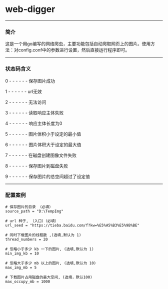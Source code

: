 # web-digger

----------

### 简介
这是一个用go编写的网络爬虫，主要功能包括自动爬取网页上的图片。使用方法：对config.conf中的参数进行设置，然后直接运行程序即可。


----------


### 状态码含义
0 - - - - - - 保存图片成功

1 - - - - - -  url无效

2 - - - - - -  无法访问

3 - - - - - -  读取响应主体失败

4 - - - - - -  响应主体长度为0

5 - - - - - -  图片体积小于设定的最小值 

6 - - - - - -  图片体积大于设定的最大值 

7 - - - - - -  在磁盘创建图像文件失败

8 - - - - - -  保存图片到磁盘失败

9 - - - - - -  保存图片的总空间超过了设定值


----------

### 配置案例  

    # 保存图片的目录 （必填）
    source_path = "D:\TempImg"
    
    # url 种子, （入口）（必填）
    url_seed = "https://tieba.baidu.com/f?kw=%E5%A5%B3%E5%9B%BE"
    
    # 同时下载图片的线程数 ,(选填,默认为 1)
    thread_numbers = 20
    
    # 忽略小于多少 kb 一下的图片, (选填,默认为 1)
    min_img_kb = 10
    
    # 忽略大于多少 mb 以上的图片, (选填,默认为 10)
    max_img_mb = 5
    
    # 下载图片占用磁盘的最大空间, (选填，默认100)
    max_occupy_mb = 1000
    


